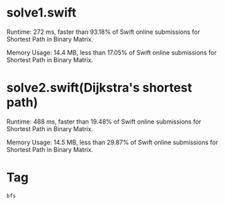 # solve1.swift

Runtime: 272 ms, faster than 93.18% of Swift online submissions for Shortest Path in Binary Matrix.

Memory Usage: 14.4 MB, less than 17.05% of Swift online submissions for Shortest Path in Binary Matrix.

# solve2.swift(Dijkstra's shortest path)

Runtime: 488 ms, faster than 19.48% of Swift online submissions for Shortest Path in Binary Matrix.

Memory Usage: 14.5 MB, less than 29.87% of Swift online submissions for Shortest Path in Binary Matrix.


# Tag

`bfs`
